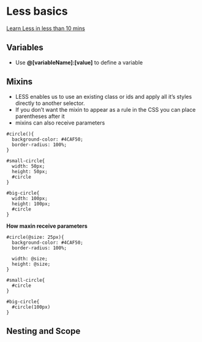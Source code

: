 # Less basics

[Learn Less in less than 10 mins](http://tutorialzine.com/2015/07/learn-less-in-10-minutes-or-less/)

## Variables

+ Use **@[variableName]:[value]** to define a variable




## Mixins

+ LESS enables us to use an existing class or ids and apply all it’s styles directly to another selector.
+ If you don’t want the mixin to appear as a rule in the CSS you can place parentheses after it
+ mixins can also receive parameters

```
#circle(){
  background-color: #4CAF50;
  border-radius: 100%;
}

#small-circle{
  width: 50px;
  height: 50px;
  #circle
}

#big-circle{
  width: 100px;
  height: 100px;
  #circle
}

```


**How maxin receive parameters**
```
#circle(@size: 25px){
  background-color: #4CAF50;
  border-radius: 100%;

  width: @size;
  height: @size;
}

#small-circle{
  #circle
}

#big-circle{
  #circle(100px)
}

```

## Nesting and Scope
